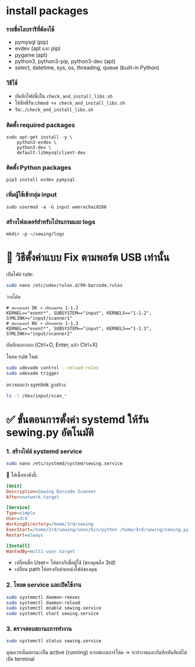# install packages 
### รายชื่อไลบรารีที่ต้องใช้
- pymysql (pip)
- evdev (apt และ pip)
- pygame (apt)
- python3, python3-pip, python3-dev (apt)
- select, datetime, sys, os, threading, queue (built-in Python)

### วิธีใช้

- บันทึกไฟล์นี้เป็น `check_and_install_libs.sh`
- ให้สิทธิ์รัน:`chmod +x check_and_install_libs.sh`
- รัน:`./check_and_install_libs.sh`

### ติดตั้ง required packages
~~~ echo "🔧 กำลังติดตั้ง packages ที่จำเป็น..."
sudo apt-get install -y \
    python3-evdev \
    python3-dev \
    default-libmysqlclient-dev
~~~

### ติดตั้ง Python packages
~~~ echo "📚 กำลังติดตั้ง Python libraries..."
pip3 install evdev pymysql
~~~

### เพิ่มผู้ใช้เข้ากลุ่ม input
~~~ echo "👥 กำลังเพิ่มสิทธิ์ผู้ใช้..."
sudo usermod -a -G input weerachai8266
~~~

### สร้างโฟลเดอร์สำหรับโปรแกรมและ logs
~~~ echo "📁 กำลังสร้างโครงสร้างโฟลเดอร์..."
mkdir -p ~/sewing/logs
~~~

# 🔧 วิธีตั้งค่าแบบ Fix ตามพอร์ต USB เท่านั้น
เปิดไฟล์ rule:

~~~bash
sudo nano /etc/udev/rules.d/99-barcode.rules
~~~

วางโค้ด
~~~udev
# สแกนเนอร์ OK → เสียบพอร์ต 1-1.2
KERNEL=="event*", SUBSYSTEM=="input", KERNELS=="1-1.2", SYMLINK+="input/scanner1"
# สแกนเนอร์ NG → เสียบพอร์ต 1-1.3
KERNEL=="event*", SUBSYSTEM=="input", KERNELS=="1-1.3", SYMLINK+="input/scanner2"
~~~

บันทึกและออก (Ctrl+O, Enter, แล้ว Ctrl+X)

โหลด rule ใหม่:
~~~bash
sudo udevadm control --reload-rules
sudo udevadm trigger
~~~

ตรวจสอบว่า symlink ถูกสร้าง:
~~~bash
ls -l /dev/input/scan_*
~~~


# ✅ ขั้นตอนการตั้งค่า systemd ให้รัน sewing.py อัตโนมัติ
### 1. สร้างไฟล์ systemd service
~~~bash
sudo nano /etc/systemd/system/sewing.service
~~~
🔧 ใส่เนื้อหาดังนี้:
~~~ini
[Unit]
Description=Sewing Barcode Scanner
After=network.target

[Service]
Type=simple
User=3rd
WorkingDirectory=/home/3rd/sewing
ExecStart=/home/3rd/sewing/venv/bin/python /home/3rd/sewing/sewing.py
Restart=always

[Install]
WantedBy=multi-user.target
~~~
- เปลี่ยนชื่อ User= ให้ตรงกับชื่อผู้ใช้ (ของคุณคือ 3rd)
- เปลี่ยน path ให้ตรงกับตำแหน่งไฟล์ของคุณ

### 2. โหลด service และเปิดใช้งาน
~~~bash
sudo systemctl daemon-reexec
sudo systemctl daemon-reload
sudo systemctl enable sewing.service
sudo systemctl start sewing.service
~~~
### 3. ตรวจสอบสถานะการทำงาน
~~~bash
sudo systemctl status sewing.service
~~~
คุณควรเห็นสถานะเป็น active (running)
หากสแกนบาร์โค้ด → จะทำงานและบันทึกทันทีแม้ไม่เปิด terminal


